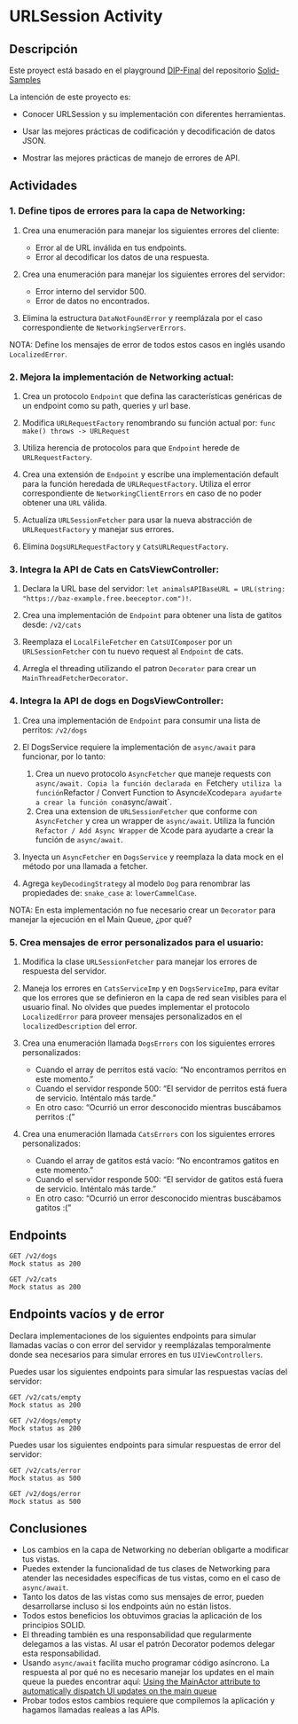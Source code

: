 # URLSession Activity

## Descripción

Este proyect está basado en el playground [DIP-Final](https://github.com/VictorUrielP/SOLID-Samples/tree/main/5.%20DIP/DIP-Final.playground) del repositorio [Solid-Samples](https://github.com/VictorUrielP/SOLID-Samples)

La intención de este proyecto es:

- Conocer URLSession y su implementación con diferentes herramientas.

- Usar las mejores prácticas de codificación y decodificación de datos JSON.

- Mostrar las mejores prácticas de manejo de errores de API.

## Actividades

### 1. Define tipos de errores para la capa de Networking:

1. Crea una enumeración para manejar los siguientes errores del cliente:

    * Error al de URL inválida en tus endpoints. 
    * Error al decodificar los datos de una respuesta.
 
1. Crea una enumeración para manejar los siguientes errores del servidor:

    * Error interno del servidor 500.
    * Error de datos no encontrados.
    
1. Elimina la estructura `DataNotFoundError` y reemplázala por el caso correspondiente de `NetworkingServerErrors`.

NOTA: Define los mensajes de error de todos estos casos en inglés usando `LocalizedError`.

### 2. Mejora la implementación de Networking actual:

1. Crea un protocolo `Endpoint` que defina las características genéricas de un endpoint como su path, queries y url base.

1. Modifica `URLRequestFactory` renombrando su función actual por: `func make() throws -> URLRequest`

1. Utiliza herencia de protocolos para que `Endpoint` herede de `URLRequestFactory`.

1. Crea una extensión de `Endpoint` y escribe una implementación default para la función heredada de `URLRequestFactory`. Utiliza el error correspondiente de `NetworkingClientErrors` en caso de no poder obtener una `URL` válida.

1. Actualiza `URLSessionFetcher` para usar la nueva abstracción de `URLRequestFactory` y manejar sus errores.

1. Elimina `DogsURLRequestFactory` y `CatsURLRequestFactory`.

### 3. Integra la API de Cats en CatsViewController:

1. Declara la URL base del servidor: `let animalsAPIBaseURL = URL(string: "https://baz-example.free.beeceptor.com")!`.

1. Crea una implementación de `Endpoint` para obtener una lista de gatitos desde: `/v2/cats`

1. Reemplaza el `LocalFileFetcher` en `CatsUIComposer` por un `URLSessionFetcher` con tu nuevo request al `Endpoint` de cats.

1. Arregla el threading utilizando el patron `Decorator` para crear un `MainThreadFetcherDecorator`.

### 4. Integra la API de dogs en DogsViewController:

1. Crea una implementación de `Endpoint` para consumir una lista de perritos: `/v2/dogs`

1. El DogsService requiere la implementación de `async/await` para funcionar, por lo tanto:

    1. Crea un nuevo protocolo `AsyncFetcher` que maneje requests con `async/await. Copia la función declarada en `Fetcher` y utiliza la función `Refactor / Convert Function to Async` de `Xcode` para ayudarte a crear la función con `async/await`.
    1. Crea una extension de `URLSessionFetcher` que conforme con `AsyncFetcher` y crea un wrapper de `async/await`. Utiliza la función `Refactor / Add Async Wrapper` de Xcode para ayudarte a crear la función de `async/await`.

1. Inyecta un `AsyncFetcher` en `DogsService` y reemplaza la data mock en el método por una llamada a fetcher.

1. Agrega `keyDecodingStrategy` al modelo `Dog` para renombrar las propiedades de: `snake_case` a: `lowerCammelCase`.

NOTA: En esta implementación no fue necesario crear un `Decorator` para manejar la ejecución en el Main Queue, ¿por qué?

### 5. Crea mensajes de error personalizados para el usuario:

1. Modifica la clase `URLSessionFetcher` para manejar los errores de respuesta del servidor.

1. Maneja los errores en `CatsServiceImp` y en `DogsServiceImp`, para evitar que los errores que se definieron en la capa de red sean visibles para el usuario final. No olvides que puedes implementar el protocolo `LocalizedError` para proveer mensajes personalizados en el `localizedDescription` del error.

1. Crea una enumeración llamada `DogsErrors` con los siguientes errores personalizados:
    * Cuando el array de perritos está vacío: “No encontramos perritos en este momento.”
    * Cuando el servidor responde 500: “El servidor de perritos está fuera de servicio. Inténtalo más tarde.”
    * En otro caso: “Ocurrió un error desconocido mientras buscábamos perritos :(”
				
1. Crea una enumeración llamada `CatsErrors` con los siguientes errores personalizados:
    * Cuando el array de gatitos está vacío: “No encontramos gatitos en este momento.”
    * Cuando el servidor responde 500: “El servidor de gatitos está fuera de servicio. Inténtalo más tarde.”
    * En otro caso: “Ocurrió un error desconocido mientras buscábamos gatitos :(”

## Endpoints

```
GET /v2/dogs
Mock status as 200
```
```
GET /v2/cats
Mock status as 200
```

## Endpoints vacíos y de error

Declara implementaciones de los siguientes endpoints para simular llamadas vacías o con error del servidor y reemplázalas temporalmente donde sea necesarios para simular errores en tus `UIViewControllers`.

Puedes usar los siguientes endpoints para simular las respuestas vacías del servidor:

```
GET /v2/cats/empty
Mock status as 200
```
```
GET /v2/dogs/empty
Mock status as 200
```

Puedes usar los siguientes endpoints para simular respuestas de error del servidor:

```
GET /v2/cats/error
Mock status as 500
```
```
GET /v2/dogs/error
Mock status as 500
```

## Conclusiones

* Los cambios en la capa de Networking no deberían obligarte a modificar tus vistas.
* Puedes extender la funcionalidad de tus clases de Networking para atender las necesidades específicas de tus vistas, como en el caso de `async/await`.
* Tanto los datos de las vistas como sus mensajes de error, pueden desarrollarse incluso si los endpoints aún no están listos.
* Todos estos beneficios los obtuvimos gracias la aplicación de los principios SOLID.
* El threading también es una responsabilidad que regularmente delegamos a las vistas. Al usar el patrón Decorator podemos delegar esta responsabilidad.
* Usando `async/await` facilita mucho programar código asíncrono. La respuesta al por qué no es necesario manejar los updates en el main queue la puedes encontrar aquí: [Using the MainActor attribute to automatically dispatch UI updates on the main queue](https://www.swiftbysundell.com/articles/the-main-actor-attribute/)
* Probar todos estos cambios requiere que compilemos la aplicación y hagamos llamadas realeas a las APIs.
